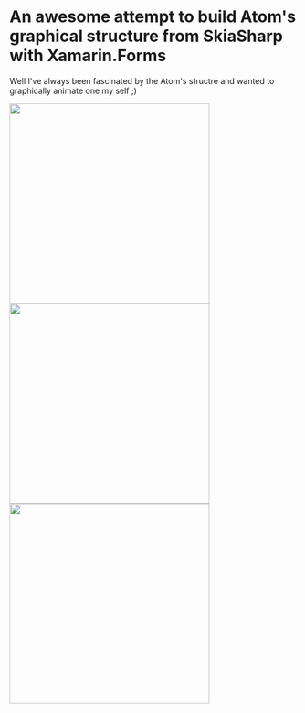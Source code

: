 # An awesome attempt to build Atom's graphical structure from SkiaSharp with Xamarin.Forms

Well I've always been fascinated by the Atom's structre and wanted to graphically animate one my self ;) 

<img src="https://github.com/UdaraAlwis/SkiaSharpAtomStructure/raw/master/XFBreadcrumbsBar/screenshots/Screenshot_1501896270.png"  height="350" /> <img src="https://github.com/UdaraAlwis/Xamarin-Playground/raw/master/XFBreadcrumbsBar/screenshots/Screenshot_1501896273.png"  height="350" /> <img src="https://github.com/UdaraAlwis/Xamarin-Playground/raw/master/XFBreadcrumbsBar/screenshots/Screenshot_1501896278.png"  height="350" />

<br />